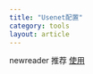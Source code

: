 ```yaml
---
title: "Usenet配置"
category: tools
layout: article
---
```


newreader 推荐 [使用](http://www.eternal-september.org/)
